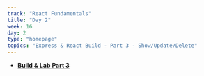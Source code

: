 ```yaml
---
track: "React Fundamentals"
title: "Day 2"
week: 16
day: 2
type: "homepage"
topics: "Express & React Build - Part 3 - Show/Update/Delete"
---
```


- [**Build & Lab Part 3**](/react-fundamentals/week-16/day-3/lecture/)